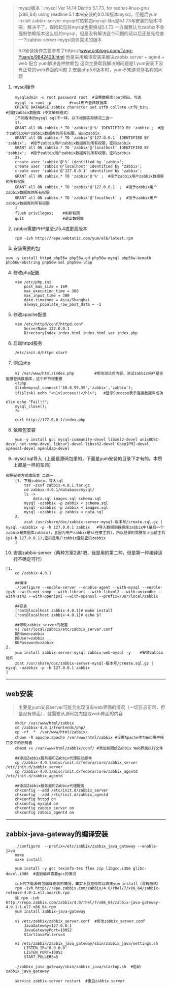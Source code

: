 >mysql版本：mysql  Ver 14.14 Distrib 5.1.73, for redhat-linux-gnu (x86_64) using readline 5.1
>本来安装的8.0.16版本mysql，但是后yum install zabbix-server-mysql时依赖包mysql-libs是5.1.73与安装的版本冲突，解决不了，保险起见将mysql也更换成5.1.73
>一方面我认为zabbix不会强制依赖版本这么低的mysql，但是没有解决这个问题的话以后还是先检查一下zabbix-server-myqsl具体需求的版本
>
>6.0安装操作主要参考了https://www.cnblogs.com/Tang-Yuan/p/9842429.html
>他是采用编译安装来解决zabbix server + agent + web  配合 yum解决各种依赖包
>这次主要帮我解决的问题是1.yum安装下没有正常的web界面的问题 2.安装php5.6版本时，yum不知道具体名称的问题

1. mysql操作
```
    mysqladmin -u root password root  #设置数据库root密码，可选
    mysql -u root -p        #root用户登陆数据库
    CREATE DATABASE zabbix character set utf8 collate utf8_bin;       #创建zabbix数据库（中文编码格式）
    [不同版本的mysql sql不一样，以下根据实际情况二选一
    1).
    GRANT all ON zabbix.* TO 'zabbix'@'%' IDENTIFIED BY 'zabbix';  #授予zabbix用户zabbix数据库的所有权限，密码zabbix
    GRANT all ON zabbix.* TO 'zabbix'@'127.0.0.1' IDENTIFIED BY 'zabbix';  #授予zabbix用户zabbix数据库的所有权限，密码zabbix
    GRANT all ON zabbix.* TO 'zabbix'@'localhost' IDENTIFIED BY 'zabbix';  #授予zabbix用户zabbix数据库的所有权限，密码zabbix
    2).
    create user 'zabbix'@'%' identified by 'zabbix';
    create user 'zabbix'@'localhost' identified by 'zabbix';
    create user 'zabbix'@'127.0.0.1' identified by 'zabbix';
    GRANT all ON zabbix.* TO 'zabbix'@'%' ;  #授予zabbix用户zabbix数据库的所有权限
    GRANT all ON zabbix.* TO 'zabbix'@'127.0.0.1' ;  #授予zabbix用户zabbix数据库的所有权限
    GRANT all ON zabbix.* TO 'zabbix'@'localhost' ;  #授予zabbix用户zabbix数据库的所有权限
    ]
    flush privileges;    #刷新权限
    quit                 #退出数据库   
```




2. zabbix需要PHP是至少5.4或更高版本
```
    rpm -ivh http://repo.webtatic.com/yum/el6/latest.rpm
```

3. 安装需要的包
```
yum -y install httpd php56w php56w-gd php56w-mysql php56w-bcmath php56w-mbstring php56w-xml php56w-ldap
```
4. 修改php配置
```
    vim /etc/php.ini 
        post_max_size = 16M
        max_execution_time = 300
        max_input_time = 300
        date.timezone = Asia/Shanghai
        always_populate_raw_post_data = -1
```

5. 修改apache配置
```
    vim /etc/httpd/conf/httpd.conf
        ServerName 127.0.0.1
        DirectoryIndex index.html index.html.var index.php
```

6. 启动httpd服务
```
    /etc/init.d/httpd start
```

7. 测试php
```
    vi /var/www/html/index.php         #修改测试页内容，测试zabbix用户是否能够登陆数据库，这个环节很重要
    <?php
    $link=mysql_connect('10.0.99.35','zabbix','zabbix'); 
    if($link) echo "<h1>Success!!</h1>";   #显示Success表示连接数据库成功
                                                                                                        else echo "Fail!!";
    mysql_close();
    ?>

    curl http://127.0.0.1/index.php
```

8. 依赖包安装
```
    yum -y install gcc mysql-community-devel libxml2-devel unixODBC-devel net-snmp-devel libcurl-devel libssh2-devel OpenIPMI-devel openssl-devel openldap-devel
```

9. mysql sql导入（上面是源码包里的，下面是yum安装的目录下才有的。本质上都是一样的东西）
``` 
根据安装方式或版本 二选一
    [1. 下载zabbix，导入sql
        tar -zxvf zabbix-4.0.1.tar.gz
        cd zabbix-4.0.1/database/mysql/
        ls ->
            data.sql images.sql schema.sql
        mysql -uzabbix -p zabbix < schema.sql 
        mysql -uzabbix -p zabbix < images.sql 
        mysql -uzabbix -p zabbix < data.sql 
    2. 
        zcat /usr/share/doc/zabbix-server-mysql-版本号/create.sql.gz | mysql -uzabbix -p -h 127.0.0.1 zabbix   #导入数据到数据库zabbix中(最后一个zabbix是数据库zabbix)，且因为用户zabbix是%(任意主机)，所以登录时需要加上当前主机ip(-h 127.0.0.1),密码是用户zabbix登陆密码zabbix
    ]
```


10. 安装zabbix-server（两种方案2选1吧，我是用的第二种，但是第一种编译运行不确定可行）
```
[1. 		
    cd /zabbix-4.0.1
    
    ##编译
    ./configure --enable-server --enable-agent --with-mysql --enable-ipv6 --with-net-snmp --with-libcurl --with-libxml2 --with-unixodbc --with-ssh2 --with-openipmi --with-openssl --prefix=/usr/local/zabbix
    
    ##安装
    [root@localhost zabbix-4.0.1]# make install
    [root@localhost zabbix-4.0.1]# echo $?
    
    ##修改zabbix_server的配置
    vi /usr/local/zabbix/etc/zabbix_server.conf
    DBName=zabbix
    DBUser=zabbix
    DBPassword=zabbix
2. 
    yum install zabbix-server-mysql zabbix-web-mysql -y    #安装zabbix组件
    zcat /usr/share/doc/zabbix-server-mysql-版本号/create.sql.gz | mysql -uzabbix -p -h 127.0.0.1 zabbix
]
```


****
## web安装
>主要是yum安装server可能会出现没有web界面的情况（一切日志正常，但是没有界面），就需要从源码包内提取web界面的内容
```
    mkdir /var/www/html/zabbix
    cd /zabbix-4.0.1/frontends/php/
    cp -rf  *  /var/www/html/zabbix/
    chown -R apache:apache /var/www/html/zabbix #设置Apache作为Web用户接口文件的所有者
    chmod +x /var/www/html/zabbix/conf/ #添加权限给Zabbix Web界面执行文件

    ##添加Zabbix服务器和Zabbix代理启动脚本
    cp /zabbix-4.0.1/misc/init.d/fedora/core/zabbix_server /etc/init.d/zabbix_server
    cp /zabbix-4.0.1/misc/init.d/fedora/core/zabbix_agentd /etc/init.d/zabbix_agentd

    ##添加Zabbix服务器和Zabbix代理服务
    chkconfig --add /etc/init.d/zabbix_server
    chkconfig --add /etc/init.d/zabbix_agentd
    chkconfig httpd on
    chkconfig mysqld on
    chkconfig zabbix_server on
    chkconfig zabbix_agentd on
```
    
    
****
## zabbix-java-gateway的编译安装
```
    ./configure  --prefix=/etc/zabbix/zabbix_java_gateway --enable-java
    make
    make install

    yum install -y gcc texinfo-tex flex zip libgcc.i386 glibc-devel.i386  #遇到编译需要gcc的情况

    以上的下载源码包编译安装的情况，事实上我觉得可以直接yum install（没有测试）
    rpm -ivh http://repo.zabbix.com/zabbix/4.0/rhel/7/x86_64/zabbix-release-4.0-1.el7.noarch.rpm 
    或 rpm -ivh http://repo.zabbix.com/zabbix/4.0/rhel/7/x86_64/zabbix-java-gateway-4.0.1-1.el7.x86_64.rpm
    yum install zabbix-java-gateway

    vi /etc/zabbix/zabbix_server.conf  #修改zabbix_server.conf
        JavaGateway=127.0.0.1
        JavaGatewayPort=10052
        StartJavaPollers=4

    vi /etc/zabbix/zabbix_java_gateway/sbin/zabbix_java/settings.sh  
        LISTEN_IP="0.0.0.0"
        LISTEN_PORT=10052
        START_POLLERS=5

    ./zabbix_java_gateway/sbin/zabbix_java/startup.sh  #启动zabbix_java_gateway

    service zabbix-server restart  #重启zabbix-server
```    
